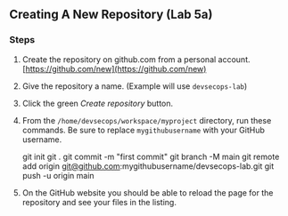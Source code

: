 ## Creating A New Repository (Lab 5a)

### Steps

1. Create the repository on github.com from a personal account. [https://github.com/new](https://github.com/new)
  1. Give the repository a name. (Example will use `devsecops-lab`)
  1. Click the green _Create repository_ button.
1. From the `/home/devsecops/workspace/myproject` directory, run these commands.  Be sure to replace `mygithubusername` with your GitHub username.

    git init
    git .
    git commit -m "first commit"
    git branch -M main
    git remote add origin git@github.com:mygithubusername/devsecops-lab.git
    git push -u origin main

1. On the GitHub website you should be able to reload the page for the repository and see your files in the listing.

